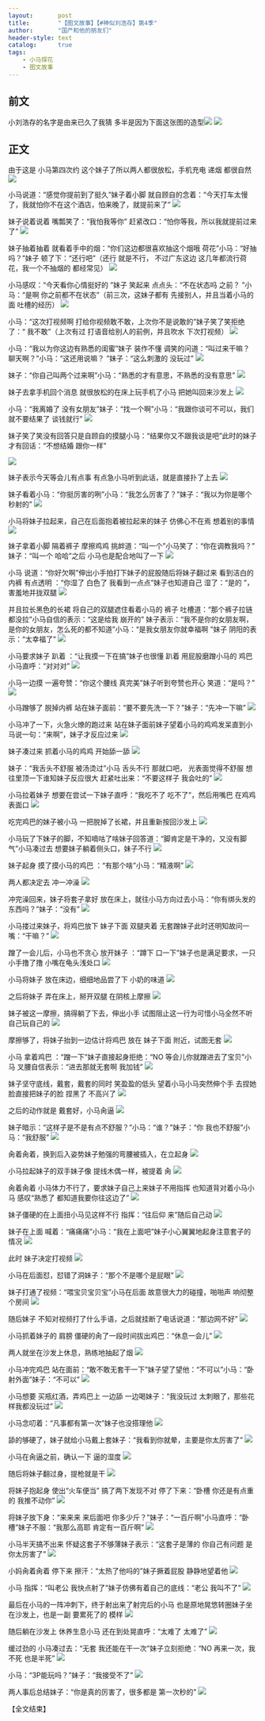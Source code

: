 ```yaml
---
layout:       post
title:        "【图文故事】【#神似刘浩存】第4季"
author:       "国产和他的朋友们"
header-style: text
catalog:      true
tags:
    - 小马探花
    - 图文故事
---
```


## 前文

小刘浩存的名字是由来已久了我猜 多半是因为下面这张图的造型![](https://85zc.app/tupian/forum/202409/15/230000hyev78t1xut8ywtq.gif)
![](https://85zc.app/tupian/forum/202409/15/230005pj23hl3mlql0ejmj.gif)

## 正文

由于这是 小马第四次约 这个妹子了所以两人都很放松，手机充电 递烟 都很自然
![](https://t.tmh7.app/tupian/forum/202409/24/214357ulxjnvs86lrw6h3r.gif)

小马说道：“感觉你提前到了挺久”妹子着小脚 就自顾自的念着：“今天打车太慢了，我就怕你不在这个酒店，怕来晚了，就提前来了”
![](https://t.tmh7.app/tupian/forum/202409/24/214358yaxra4fb4k5b0a25.gif)

妹子说着说着 嘴瓢笑了：“我怕我等你” 赶紧改口：“怕你等我，所以我就提前过来了”
![](https://t.tmh7.app/tupian/forum/202409/24/214400exxwkw4cw7xc77h0.gif)

妹子抽着抽着 就看着手中的烟：“你们这边都很喜欢抽这个烟哦 荷花”小马：“好抽吗？”妹子 顿了下：“还行吧”（还行 就是不行， 不过广东这边 这几年都流行荷花，我一个不抽烟的 都经常见）
![](https://t.tmh7.app/tupian/forum/202409/24/214404rpywaxhyjoeo87h7.gif)

小马感叹：“今天看你心情挺好的 ”妹子 笑起来 点点头：“不在状态吗 之前？ ”小马：“是啊 你之前都不在状态”（前三次，这妹子都有 先接别人，并且当着小马的面 吐槽的经历）
![](https://t.tmh7.app/tupian/forum/202409/24/214407yvsrygcgya4qgvrm.gif)

小马：“这次打视频啊 打给你视频敢不敢，上次你不是说敢的”妹子笑了笑拒绝了：“ 我不敢”（上次有过 打语音给别人的前例，并且吹水 下次打视频）
![](https://t.tmh7.app/tupian/forum/202409/24/214413ydww2jm35boftb3q.gif)

小马：“我以为你这边有熟悉的闺蜜”妹子 装作不懂 调笑的问道：“叫过来干嘛？ 聊天啊？”小马：“这还用说嘛？ ”妹子：“这么刺激的 没玩过”
![](https://t.tmh7.app/tupian/forum/202409/24/214420ow8i7wjj272606uk.gif)

妹子：“你自己叫两个过来啊”小马：“熟悉的才有意思，不熟悉的没有意思”
![](https://t.tmh7.app/tupian/forum/202409/24/214426apjuc2purjopspop.gif)

妹子去拿手机回个消息 就很放松的在床上玩手机了小马 把她叫回来沙发上
![](https://t.tmh7.app/tupian/forum/202409/24/214434o8airqociafo4a8a.gif)

小马：“我离婚了 没有女朋友”妹子：“找一个啊”小马：“我跟你谈可不可以，我们就不要结果了 谈钱就行”
![](https://t.tmh7.app/tupian/forum/202409/24/214453io3lglzfthu3hlt3.gif)

妹子笑了笑没有回答只是自顾自的摸腿小马：“结果你又不跟我谈是吧”此时的妹子才有回话：“不想结婚 跟你一样”
 
![](https://t.tmh7.app/tupian/forum/202409/24/214512jtzw5zuulffpfppv.gif)

妹子表示今天等会儿有点事 有点急小马听到此话，就是直接扑了上去
![](https://t.tmh7.app/tupian/forum/202409/24/214538xy862ryc2y2t6bl2.gif)

妹子看着小马：“你挺厉害的咧”小马：“我怎么厉害了？”妹子：“我以为你是哪个秒射的”
![](https://t.tmh7.app/tupian/forum/202409/24/214731wz08sedqjmhq2mey.gif)

小马将妹子拉起来，自己在后面抱着被拉起来的妹子 仿佛心不在焉 想着别的事情
![](https://t.tmh7.app/tupian/forum/202409/24/214621u7rxrnzvvrrvccr5.gif)

妹子拿着小脚 隔着裤子 摩擦鸡鸡 挑衅道：“叫一个”小马笑了：“你在调教我吗？” 妹子：“叫一个 哈哈”之后 小马也是配合地叫了一下
![](https://t.tmh7.app/tupian/forum/202409/24/214643t7q68ywv68wxiux6.gif)

小马 说道：“你好欠啊”伸出小手拍打下妹子的屁股随后将妹子翻过来 看到洁白的内裤 有点透明 ：“你湿了 白色了 我看到一点点”妹子也知道自己 湿了：“是的 ”，害羞地并拢双腿
![](https://t.tmh7.app/tupian/forum/202409/24/214702uz697uy81x718ig9.gif)

并且拉长黑色的长裙 将自己的双腿遮住看着小马的 裤子 吐槽道：“那个裤子拉链都没拉”小马自信的表示：“这是给我 崩开的”
妹子表示：“我不是你的女朋友啊，是你的女朋友，怎么死的都不知道”小马：“是我女朋友你就幸福啊 ”妹子 阴阳的表示：“太幸福了”
![](https://t.tmh7.app/tupian/forum/202409/24/214743tn4vnyq44xy2x8xf.gif)

小马要求妹子 趴着 ：“让我摸一下在搞”妹子也很懂 趴着 用屁股磨蹭小马的 鸡巴小马直呼：“对对对”
![](https://t.tmh7.app/tupian/forum/202409/24/214747fw76yioito6tb2x4.gif)

小马一边摸 一遍夸赞：“你这个腰线 真完美”妹子听到夸赞也开心 笑道：“是吗？”
![](https://t.tmh7.app/tupian/forum/202409/24/214755cs9c8cxsuuu0s7cu.gif)

小马蹭够了 脱掉内裤 站在妹子面前：“要不要先洗一下？”妹子：“先冲一下嘛”
![](https://t.tmh7.app/tupian/forum/202409/24/214813ivffpeoq4edqpdio.gif)

小马冲了一下，火急火燎的跑过来 站在妹子面前妹子望着小马的鸡鸡发呆直到小马说一句：“来啊”，妹子才反应过来
![](https://t.tmh7.app/tupian/forum/202409/24/214838j1lqenz0lpsefpee.gif)

妹子凑过来 抓着小马的鸡鸡 开始舔一舔 
![](https://t.tmh7.app/tupian/forum/202409/24/214850s7n7wwj8am799rxj.gif)

妹子：“我舌头不舒服 被汤烫过”小马 舌头不行 那就口吧， 光表面觉得不舒服 想往里顶一下谁知妹子反应很大 赶紧吐出来：“不要这样子 我会吐的”
![](https://t.tmh7.app/tupian/forum/202409/24/214910me5o0y65wy5555x5.gif)

小马拉着妹子 想要在尝试一下妹子直呼：“我吃不了 吃不了”，然后用嘴巴 在鸡鸡表面口
![](https://t.tmh7.app/tupian/forum/202409/24/214921t4cifjxhnycn43ea.gif)

吃完鸡巴的妹子被小马 一把脱掉了长裙，并且重新按回沙发上
![](https://t.tmh7.app/tupian/forum/202409/24/214938j52xt8z3388itntz.gif)

小马玩了下妹子的脚，不知嘀咕了啥妹子回答道：“脚肯定是干净的，又没有脚气”小马凑过去 想要妹子躺着侧头口，妹子不行 
![](https://t.tmh7.app/tupian/forum/202409/24/214948z17xf7x1syssfosr.gif)

妹子起身 摸了摸小马的鸡巴 ：“有那个啥”小马：“精液啊”
![](https://t.tmh7.app/tupian/forum/202409/24/214956qvo8ishgqywulzjv.gif)

两人都决定去 冲一冲澡
![](https://t.tmh7.app/tupian/forum/202409/24/215004fmemi7w7xxplxz6g.gif)

冲完澡回来，妹子将套子拿好 放在床上，就往小马方向过去小马：“你有绑头发的东西吗？”妹子：“没有”
![](https://t.tmh7.app/tupian/forum/202409/24/215026pk5enw8818220082.gif)

小马搂过来妹子，将鸡巴放下 妹子下面 双腿夹着 无套蹭妹子此时还明知故问一嘴：“干嘛？”
![](https://t.tmh7.app/tupian/forum/202409/24/215040fvvvvk2xk2cgz6l0.gif)

蹭了一会儿后，小马也不贪心 放开妹子 ：“蹲下 口一下”妹子也是满足要求，一只小手撸了撸 小嘴在龟头浅处口
![](https://t.tmh7.app/tupian/forum/202409/24/215047leqke7yjygq1qkkr.gif)

小马将妹子 放在床边，细细地品尝了下 小奶的味道
![](https://t.tmh7.app/tupian/forum/202409/24/215058jj7h7h1yr67z59iv.gif)

之后将妹子 弄在床上，掰开双腿 在阴核上摩擦
![](https://t.tmh7.app/tupian/forum/202409/24/215118soaooadcdmkw9kfm.gif)

妹子被这一摩擦，搞得躺了下去，伸出小手 试图阻止这一行为可惜小马全然不听 自己玩自己的
![](https://t.tmh7.app/tupian/forum/202409/24/215138xgj247jfmf75nzj9.gif)

摩擦够了，将妹子抬到一边估计将鸡巴 放在 妹子下面 附近，试图无套
![](https://t.tmh7.app/tupian/forum/202409/24/215151i6sp7q4clpvztt6l.gif)

小马 拿着鸡巴 ：“蹭一下”妹子直接起身拒绝：“NO 等会儿你就蹭进去了宝贝”小马 叉腰自信表示：“进去那就无套啊 我加钱”
![](https://t.tmh7.app/tupian/forum/202409/24/215206ndvwjkekok4qqvk7.gif)

妹子坚守底线，戴套，戴套的同时 笑盈盈的低头 望着小马小马突然伸个手 去捏她脸直接把妹子的脸 捏黑了 不高兴了
![](https://t.tmh7.app/tupian/forum/202409/24/215212ad6xhttthndrto16.gif)

之后的动作就是 戴套好，小马肏逼
![](https://t.tmh7.app/tupian/forum/202409/24/215225c14ow8o1xa8hq6xv.gif)

妹子暗示：“这样子是不是有点不舒服？”小马：“谁？”妹子：“你 我也不舒服”小马：“我舒服”
![](https://t.tmh7.app/tupian/forum/202409/24/215238ewnypfmqs7e3hme7.gif)

肏着肏着，换到后入姿势妹子勉强的弯腰被插入，在立起身
![](https://t.tmh7.app/tupian/forum/202409/24/215258j8ck6y0tht6ckbk0.gif)

小马拉起妹子的双手妹子像 提线木偶一样，被提着 肏
![](https://t.tmh7.app/tupian/forum/202409/24/215316qffsr7ufqs5qnyzs.gif)

肏着肏着 小马体力不行了，要求妹子自己上来妹子不用指挥 也知道背对着小马小马 感叹“熟悉了 都知道我要你往这边了”
![](https://t.tmh7.app/tupian/forum/202409/24/215334zjzz9z1vgmggon15.gif)

妹子僵硬的在上面扭小马见这样不行 指挥：“往后仰 来”随后自己动
![](https://t.tmh7.app/tupian/forum/202409/24/215345a6dz4g6bhd55cyci.gif)

妹子在上面 喊着：“痛痛痛”小马：“我在上面吧”妹子小心翼翼地起身注意套子的情况
![](https://t.tmh7.app/tupian/forum/202409/24/215354cm3rqwxmdke3kjyg.gif)

此时 妹子决定打视频 
![](https://t.tmh7.app/tupian/forum/202409/24/215401djtxgrkaer5sulgt.gif)

小马在后面怼，怼错了洞妹子：“那个不是哪个是屁眼”
![](https://t.tmh7.app/tupian/forum/202409/24/215415vnbmqe1zwa11s5e2.gif)

妹子打通了视频：“喂宝贝宝贝宝”小马在后面 故意很大力的碰撞，啪啪声 响彻整个房间
![](https://t.tmh7.app/tupian/forum/202409/24/215439cnlhrz8gie28il88.gif)

随后妹子 不知对视频打了什么手语，之后就挂断了电话说道：“那边网不好”
![](https://t.tmh7.app/tupian/forum/202409/24/215500kp8q33pk4f2pfk6k.gif)

小马抓着妹子的 肩膀 僵硬的肏了一段时间拔出鸡巴：“休息一会儿”
![](https://t.tmh7.app/tupian/forum/202409/24/215518o1gmnhpchmcbnnjc.gif)

两人就坐在沙发上休息，熟练地抽起了烟
![](https://t.tmh7.app/tupian/forum/202409/24/215529kj51kukx7eh1rjss.gif)

小马冲完鸡巴 站在面前：“敢不敢无套干一下”妹子望了望他：“不可以”小马：“卧射外面”妹子：“不可以”
![](https://t.tmh7.app/tupian/forum/202409/24/215548qwyhowopp4xuw1y3.gif)

小马想要 买瓶红酒，弄鸡巴上 一边舔 一边喝妹子：“我没玩过 太刺眼了，那些花样我都没玩过”
![](https://t.tmh7.app/tupian/forum/202409/24/215606r7qxpqsp99qop0o7.gif)

小马念叨着：“凡事都有第一次”妹子也没搭理他
![](https://t.tmh7.app/tupian/forum/202409/24/215623zlryy8ckzceefbrl.gif)

舔的够硬了，妹子就给小马戴上套妹子：“我看到你就晕，主要是你太厉害了”
![](https://t.tmh7.app/tupian/forum/202409/24/215642pqga23y1uyh0q022.gif)

小马在肏逼之前，确认一下 逼的湿度
![](https://t.tmh7.app/tupian/forum/202409/24/215703qqjvfowbbqbn8f4j.gif)

随后将妹子翻过身，提枪就是干
![](https://t.tmh7.app/tupian/forum/202409/24/215720jijczcgccq22qgi1.gif)

将妹子抱起身 使出“火车便当”  搞了两下发现不对 停了下来：“卧槽 你还是有点重的 我推不动你”
![](https://t.tmh7.app/tupian/forum/202409/24/215733gl0zhzhe4np0pnhg.gif)

将妹子放下身：“来来来 来后面吧 你多少斤？”妹子：“一百斤啊”小马直呼：“卧槽”妹子不服：“我那么高耶 肯定有一百斤啊”
![](https://t.tmh7.app/tupian/forum/202409/24/215736fwrirw3rrtt332rc.gif)

小马半天搞不出来 怀疑这套子不够薄妹子表示：“这套子是薄的 你自己有问题 是你太厉害了”
![](https://t.tmh7.app/tupian/forum/202409/24/215745s122rppw0fpwqswq.gif)

小妈肏着肏着 停下来 擦汗：“太热了他吗的”妹子撅着屁股 静静地望着他
![](https://t.tmh7.app/tupian/forum/202409/24/215759sekc69kxvx9wrrmk.gif)

小马 指挥：“叫老公 我快点射了”妹子仿佛有着自己的底线：“老公 我叫不了”
![](https://t.tmh7.app/tupian/forum/202409/24/215809lkrgsrkffrffhk93.gif)

最后在小马的一阵冲刺下，终于射出来了射完后的小马 也是原地晃悠转圈妹子坐在沙发上，也是一副 要累死了的 模样
![](https://t.tmh7.app/tupian/forum/202409/24/215829lep6n10ypdrn6718.gif)

随后躺在沙发上 休养生息小马 还在到处晃直呼：“太难了 太难了”
![](https://t.tmh7.app/tupian/forum/202409/24/215846n40y5t44h8q8ah4j.gif)

缓过劲的 小马凑过去：“无套 我还能在干一次”妹子立刻拒绝：“NO 再来一次，我不死 也是半死”
![](https://t.tmh7.app/tupian/forum/202409/24/215858wd85twtb8gtrgbp5.gif)

小马：“3P能玩吗？”妹子：“我接受不了”
![](https://t.tmh7.app/tupian/forum/202409/24/215906uzzeftegnwjjry3l.gif)

两人事后总结妹子：“你是真的厉害了，很多都是 第一次秒的”
![](https://t.tmh7.app/tupian/forum/202409/24/215921x6w3x0m7zqcyyxzx.gif)

【全文结束】